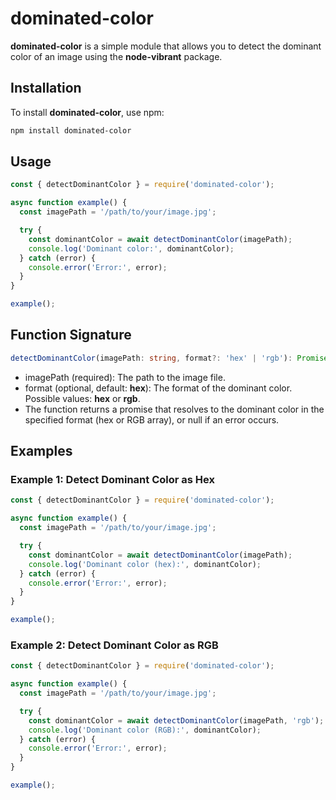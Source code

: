 # dominated-color

**dominated-color** is a simple module that allows you to detect the dominant color of an image using the **node-vibrant** package.

## Installation

To install **dominated-color**, use npm:
```bash
npm install dominated-color
```

## Usage

```js
const { detectDominantColor } = require('dominated-color');

async function example() {
  const imagePath = '/path/to/your/image.jpg';

  try {
    const dominantColor = await detectDominantColor(imagePath);
    console.log('Dominant color:', dominantColor);
  } catch (error) {
    console.error('Error:', error);
  }
}

example();
```

## Function Signature

```typescript
detectDominantColor(imagePath: string, format?: 'hex' | 'rgb'): Promise<string | number[] | null>
```

- imagePath (required): The path to the image file.
- format (optional, default: **hex**): The format of the dominant color. Possible values: **hex** or **rgb**.
- The function returns a promise that resolves to the dominant color in the specified format (hex or RGB array), or null if an error occurs.

## Examples
### Example 1: Detect Dominant Color as Hex
```js
const { detectDominantColor } = require('dominated-color');

async function example() {
  const imagePath = '/path/to/your/image.jpg';

  try {
    const dominantColor = await detectDominantColor(imagePath);
    console.log('Dominant color (hex):', dominantColor);
  } catch (error) {
    console.error('Error:', error);
  }
}

example();
```
### Example 2: Detect Dominant Color as RGB
```js
const { detectDominantColor } = require('dominated-color');

async function example() {
  const imagePath = '/path/to/your/image.jpg';

  try {
    const dominantColor = await detectDominantColor(imagePath, 'rgb');
    console.log('Dominant color (RGB):', dominantColor);
  } catch (error) {
    console.error('Error:', error);
  }
}

example();
```